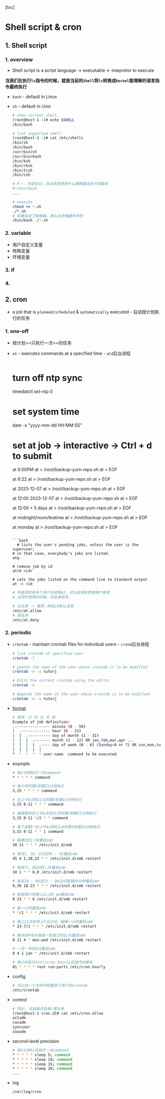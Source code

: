 [toc]

# Shell script & cron

## 1. Shell script

### 1. overview

-  Shell script is a script language -> executable <- intepretor to execute

  **当我们在执行`ls`指令的时候，就是当前的`Shell`将`ls`转换成`Kernel`能理解的语言指令最终执行**

  - `bash` - default in Linux

  - `sh`   - default in Unix

    ```bash
    # show current shell
    [root@host-1 ~]# echo $SHELL
    /bin/bash
    
    # list supported shell
    [root@host-1 ~]# cat /etc/shells
    /bin/sh
    /bin/bash
    /usr/bin/sh
    /usr/bin/bash
    /bin/ksh
    /bin/rksh
    /bin/tcsh
    /bin/csh
    
    # #！- 约定标记，告诉系统使用什么解释器去执行该脚本
    #!/bin/bash
    ...
    
    # exexute
    chmod +x *.sh
    ./*.sh
    # 如果指定了解释器，那么会忽略脚本中的
    /bin/bash ./*.sh
    ```

### 2. variable

- 用户自定义变量
- 特殊变量
- 环境变量

### 3. if

### 4. 

## 2. cron

- a job that is `planeed/scheduled` & `automatically` executed - 自动按计划执行的任务

### 1. one-off

- 按计划==只执行一次==的任务

- `at` -  executes commands at a specified time - `atd`后台进程

  ```bash
  
  ```

	# turn off ntp sync
  timedatctl set-ntp 0

  # set system time
  date -s "yyyy-mm-dd HH:MM:SS"

  # set at job -> interactive -> Ctrl + d to submit
  at 5:00PM
  at > /root/backup-yum-repo.sh
  at > EOF

  at 6:22
  at > /root/backup-yum-repo.sh
  at > EOF

  at 2023-12-07
  at > /root/backup-yum-repo.sh
  at > EOF

  at 12:00 2023-12-07
  at > /root/backup-yum-repo.sh
  at > EOF

  at 12:00 + 5 days
  at > /root/backup-yum-repo.sh
  at > EOF

  at midnight/noon/teatime
  at > /root/backup-yum-repo.sh
  at > EOF

  at monday
  at > /root/backup-yum-repo.sh
  at > EOF
  ```
  
  ```bash
	# lists the user's pending jobs, unless the user is the superuser; 
  # in that case, everybody's jobs are listed.
  atq
  
  # remove job by id
  atrm <id>
  
  # cats the jobs listed on the command line to standard output
  at -c <id
  ```

	```bash
	# 可能同时有多个用户在使用at，可以启用和禁用用户使用
	# 当同时使用的时候，白名单优先
	
	# 白名单 -> 推荐；RHEL8默认没有
	/etc/at.allow
	# 黑名单
	/etc/at.deny
	```

### 2. periodic

- `crontab` - maintain crontab files for individual users - `crond`后台进程

  ```bash
  # list crontab of specified user
  crontab -l
  
  # ppends the name of the user whose crontab is to be modified
  crontab -e -u tutorj
  
  # Edits the current crontab using the editor
  crontab -e
  
  # Appends the name of the user whose crontab is to be modified
  crontab -e -u tutorj
  ```

- [format](https://crontab.guru/)

  ```bash
  # 顺序：分 时 日 月 周
  Example of job definition:
  .---------------- minute (0 - 59)
  |  .------------- hour (0 - 23)
  |  |  .---------- day of month (1 - 31)
  |  |  |  .------- month (1 - 12) OR jan,feb,mar,apr ...
  |  |  |  |  .---- day of week (0 - 6) (Sunday=0 or 7) OR sun,mon,tue,wed,thu,fri,sat
  |  |  |  |  |
  *  *  *  *  * user-name  command to be executed
  ```

- example

  ```bash
  # 每1分钟执行一次command
  * * * * * command
  
  # 每小时的第3和第15分钟执行
  3,15 * * * * command
  
  # 在上午8点到11点的第3和第15分钟执行
  3,15 8-11 * * * command
  
  # 每隔两天的上午8点到11点的第3和第15分钟执行
  3,15 8-11 */2 * * command
  
  # 每个星期一的上午8点到11点的第3和第15分钟执行
  3,15 8-11 * * 1 command
  
  # 每晚的21:30重启smb 
  30 21 * * * /etc/init.d/smb 
  
  # 每月1、10、22日的4 : 45重启smb 
  45 4 1,10,22 * * /etc/init.d/smb restart
  
  # 每周六、周日的1:10重启smb
  10 1 * * 6,0 /etc/init.d/smb restart
  
  # 每天18 : 00至23 : 00之间每隔30分钟重启smb 
  0,30 18-23 * * * /etc/init.d/smb restart
  
  # 每星期六的晚上11:00 pm重启smb 
  0 23 * * 6 /etc/init.d/smb restart
  
  # 每一小时重启smb 
  * */1 * * * /etc/init.d/smb restart
  
  # 晚上11点到早上7点之间，每隔一小时重启smb
  * 23-7/1 * * * /etc/init.d/smb restart
  
  # 每月的4号与每周一到周三的11点重启smb 
  0 11 4 * mon-wed /etc/init.d/smb restart
  
  # 一月一号的4点重启smb
  0 4 1 jan * /etc/init.d/smb restart
  
  # 每小时执行/etc/cron.hourly目录内的脚本
  01 * * * * root run-parts /etc/cron.hourly
  ```

- config

  ```bash
  # 可以在一个文件中配置多个用户的crontab
  /etc/crontab
  ```

- control

  ```bash
  # 同at，也具备白名单/黑名单
  [root@host-1 cron.d]# cat /etc/cron.allow
  actadm
  casadm
  syncuser
  zooadm
  ```

- second-level precision

  ```bash
  # 每1分钟5s后执行一次command
  * * * * * sleep 5; command
  * * * * * sleep 10; command
  * * * * * sleep 15; command
  * * * * * sleep 20; command
  ...
  ```

- log

  ```bash
  /var/log/cron
  ```

